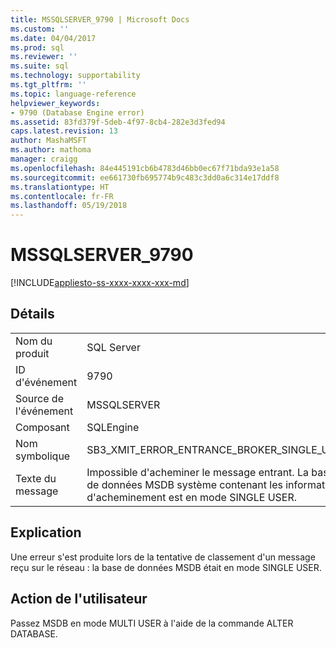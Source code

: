 ```yaml
---
title: MSSQLSERVER_9790 | Microsoft Docs
ms.custom: ''
ms.date: 04/04/2017
ms.prod: sql
ms.reviewer: ''
ms.suite: sql
ms.technology: supportability
ms.tgt_pltfrm: ''
ms.topic: language-reference
helpviewer_keywords:
- 9790 (Database Engine error)
ms.assetid: 83fd379f-5deb-4f97-8cb4-282e3d3fed94
caps.latest.revision: 13
author: MashaMSFT
ms.author: mathoma
manager: craigg
ms.openlocfilehash: 84e445191cb6b4783d46bb0ec67f71bda93e1a58
ms.sourcegitcommit: ee661730fb695774b9c483c3dd0a6c314e17ddf8
ms.translationtype: HT
ms.contentlocale: fr-FR
ms.lasthandoff: 05/19/2018
---
```

# <a name="mssqlserver9790"></a>MSSQLSERVER_9790
[!INCLUDE[appliesto-ss-xxxx-xxxx-xxx-md](../../includes/appliesto-ss-xxxx-xxxx-xxx-md.md)]
  
## <a name="details"></a>Détails  
  
|||  
|-|-|  
|Nom du produit|SQL Server|  
|ID d'événement|9790|  
|Source de l'événement|MSSQLSERVER|  
|Composant|SQLEngine|  
|Nom symbolique|SB3_XMIT_ERROR_ENTRANCE_BROKER_SINGLE_USER|  
|Texte du message|Impossible d'acheminer le message entrant. La base de données MSDB système contenant les informations d'acheminement est en mode SINGLE USER.|  
  
## <a name="explanation"></a>Explication  
Une erreur s'est produite lors de la tentative de classement d'un message reçu sur le réseau : la base de données MSDB était en mode SINGLE USER.  
  
## <a name="user-action"></a>Action de l'utilisateur  
Passez MSDB en mode MULTI USER à l'aide de la commande ALTER DATABASE.  
  
